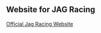 ## Website for JAG Racing

[Official Jag Racing Website]([http://www.yourwebsite.com](https://vlopezvilla.github.io/swc-jag-racing/)https://vlopezvilla.github.io/swc-jag-racing/)
